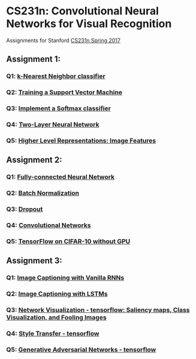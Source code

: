 # CS231n: Convolutional Neural Networks for Visual Recognition
Assignments for Stanford [CS231n Spring 2017](http://cs231n.stanford.edu/)

## Assignment 1:
  ### Q1: [k-Nearest Neighbor classifier](https://github.com/yd8534976/cs231n/blob/master/assignment1/knn.ipynb)
  ### Q2: [Training a Support Vector Machine](https://github.com/yd8534976/cs231n/blob/master/assignment1/svm.ipynb)
  ### Q3: [Implement a Softmax classifier](https://github.com/yd8534976/cs231n/blob/master/assignment1/softmax.ipynb)
  ### Q4: [Two-Layer Neural Network](https://github.com/yd8534976/cs231n/blob/master/assignment1/two_layer_net.ipynb)
  ### Q5: [Higher Level Representations: Image Features](https://github.com/yd8534976/cs231n/blob/master/assignment1/features.ipynb)

## Assignment 2:
  ### Q1: [Fully-connected Neural Network](https://github.com/yd8534976/cs231n/blob/master/assignment2/FullyConnectedNets.ipynb)
  ### Q2: [Batch Normalization](https://github.com/yd8534976/cs231n/blob/master/assignment2/BatchNormalization.ipynb)
  ### Q3: [Dropout](https://github.com/yd8534976/cs231n/blob/master/assignment2/Dropout.ipynb)
  ### Q4: [Convolutional Networks](https://github.com/yd8534976/cs231n/blob/master/assignment2/ConvolutionalNetworks.ipynb)
  ### Q5: [TensorFlow on CIFAR-10 without GPU](https://github.com/yd8534976/cs231n/blob/master/assignment2/TensorFlow.ipynb)
  
## Assignment 3:
  ### Q1: [Image Captioning with Vanilla RNNs](https://github.com/yd8534976/cs231n/blob/master/assignment3/RNN_Captioning.ipynb)
  ### Q2: [Image Captioning with LSTMs](https://github.com/yd8534976/cs231n/blob/master/assignment3/LSTM_Captioning.ipynb)
  ### Q3: [Network Visualization - tensorflow: Saliency maps, Class Visualization, and Fooling Images](https://github.com/yd8534976/cs231n/blob/master/assignment3/NetworkVisualization-TensorFlow.ipynb)
  ### Q4: [Style Transfer - tensorflow](https://github.com/yd8534976/cs231n/blob/master/assignment3/StyleTransfer-TensorFlow.ipynb)
  ### Q5: [Generative Adversarial Networks - tensorflow](https://github.com/yd8534976/cs231n/blob/master/assignment3/GANs-TensorFlow.ipynb)
